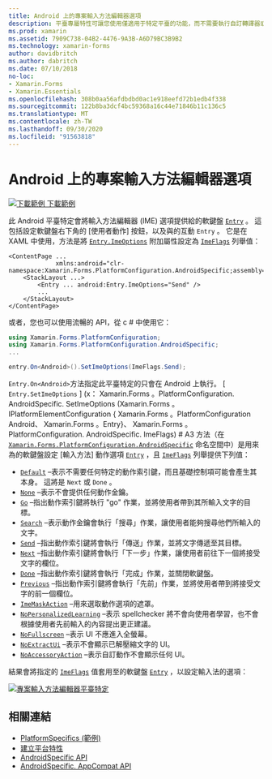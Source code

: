 ```yaml
---
title: Android 上的專案輸入方法編輯器選項
description: 平臺專屬特性可讓您使用僅適用于特定平臺的功能，而不需要執行自訂轉譯器或效果。 本文說明如何使用 Android 平臺特定的，為輸入的軟鍵盤設定輸入法的選項。
ms.prod: xamarin
ms.assetid: 7909C738-04B2-4476-9A3B-A6D79BC3B9B2
ms.technology: xamarin-forms
author: davidbritch
ms.author: dabritch
ms.date: 07/10/2018
no-loc:
- Xamarin.Forms
- Xamarin.Essentials
ms.openlocfilehash: 308b0aa56afdbdbd0ac1e918eefd72b1edb4f338
ms.sourcegitcommit: 122b8ba3dcf4bc59368a16c44e71846b11c136c5
ms.translationtype: MT
ms.contentlocale: zh-TW
ms.lasthandoff: 09/30/2020
ms.locfileid: "91563818"
---
```

# <a name="entry-input-method-editor-options-on-android"></a>Android 上的專案輸入方法編輯器選項

[![下載範例](~/media/shared/download.png) 下載範例](https://docs.microsoft.com/samples/xamarin/xamarin-forms-samples/userinterface-platformspecifics)

此 Android 平臺特定會將輸入方法編輯器 (IME) 選項提供給的軟鍵盤 [`Entry`](xref:Xamarin.Forms.Entry) 。 這包括設定軟鍵盤右下角的 [使用者動作] 按鈕，以及與的互動 `Entry` 。 它是在 XAML 中使用，方法是將 [`Entry.ImeOptions`](xref:Xamarin.Forms.PlatformConfiguration.AndroidSpecific.Entry.ImeOptionsProperty) 附加屬性設定為 [`ImeFlags`](xref:Xamarin.Forms.PlatformConfiguration.AndroidSpecific.ImeFlags) 列舉值：

```xaml
<ContentPage ...
             xmlns:android="clr-namespace:Xamarin.Forms.PlatformConfiguration.AndroidSpecific;assembly=Xamarin.Forms.Core">
    <StackLayout ...>
        <Entry ... android:Entry.ImeOptions="Send" />
        ...
    </StackLayout>
</ContentPage>
```

或者，您也可以使用流暢的 API，從 c # 中使用它：

```csharp
using Xamarin.Forms.PlatformConfiguration;
using Xamarin.Forms.PlatformConfiguration.AndroidSpecific;
...

entry.On<Android>().SetImeOptions(ImeFlags.Send);
```

`Entry.On<Android>`方法指定此平臺特定的只會在 Android 上執行。 [ `Entry.SetImeOptions` ] (x： Xamarin.Forms 。PlatformConfiguration. AndroidSpecific. SetImeOptions (Xamarin.Forms 。IPlatformElementConfiguration { Xamarin.Forms 。PlatformConfiguration Android、 Xamarin.Forms 。Entry}、 Xamarin.Forms 。PlatformConfiguration. AndroidSpecific. ImeFlags) # A3 方法（在 [`Xamarin.Forms.PlatformConfiguration.AndroidSpecific`](xref:Xamarin.Forms.PlatformConfiguration.AndroidSpecific) 命名空間中）是用來為的軟鍵盤設定 [輸入方法] 動作選項 [`Entry`](xref:Xamarin.Forms.Entry) ，且 [`ImeFlags`](xref:Xamarin.Forms.PlatformConfiguration.AndroidSpecific.ImeFlags) 列舉提供下列值：

- [`Default`](xref:Xamarin.Forms.PlatformConfiguration.AndroidSpecific.ImeFlags.Default) –表示不需要任何特定的動作索引鍵，而且基礎控制項可能會產生其本身。 這將是 `Next` 或 `Done` 。
- [`None`](xref:Xamarin.Forms.PlatformConfiguration.AndroidSpecific.ImeFlags.None) –表示不會提供任何動作金鑰。
- [`Go`](xref:Xamarin.Forms.PlatformConfiguration.AndroidSpecific.ImeFlags.Go) –指出動作索引鍵將執行 "go" 作業，並將使用者帶到其所輸入文字的目標。
- [`Search`](xref:Xamarin.Forms.PlatformConfiguration.AndroidSpecific.ImeFlags.Search) –表示動作金鑰會執行「搜尋」作業，讓使用者能夠搜尋他們所輸入的文字。
- [`Send`](xref:Xamarin.Forms.PlatformConfiguration.AndroidSpecific.ImeFlags.Send) –指出動作索引鍵將會執行「傳送」作業，並將文字傳遞至其目標。
- [`Next`](xref:Xamarin.Forms.PlatformConfiguration.AndroidSpecific.ImeFlags.Next) –指出動作索引鍵將會執行「下一步」作業，讓使用者前往下一個將接受文字的欄位。
- [`Done`](xref:Xamarin.Forms.PlatformConfiguration.AndroidSpecific.ImeFlags.Done) –指出動作索引鍵將會執行「完成」作業，並關閉軟鍵盤。
- [`Previous`](xref:Xamarin.Forms.PlatformConfiguration.AndroidSpecific.ImeFlags.Previous) –指出動作索引鍵將會執行「先前」作業，並將使用者帶到將接受文字的前一個欄位。
- [`ImeMaskAction`](xref:Xamarin.Forms.PlatformConfiguration.AndroidSpecific.ImeFlags.ImeMaskAction) –用來選取動作選項的遮罩。
- [`NoPersonalizedLearning`](xref:Xamarin.Forms.PlatformConfiguration.AndroidSpecific.ImeFlags.NoPersonalizedLearning) –表示 spellchecker 將不會向使用者學習，也不會根據使用者先前輸入的內容提出更正建議。
- [`NoFullscreen`](xref:Xamarin.Forms.PlatformConfiguration.AndroidSpecific.ImeFlags.NoFullscreen) –表示 UI 不應進入全螢幕。
- [`NoExtractUi`](xref:Xamarin.Forms.PlatformConfiguration.AndroidSpecific.ImeFlags.NoExtractUi) –表示不會顯示已解壓縮文字的 UI。
- [`NoAccessoryAction`](xref:Xamarin.Forms.PlatformConfiguration.AndroidSpecific.ImeFlags.NoAccessoryAction) –表示自訂動作不會顯示任何 UI。

結果會將指定的 [`ImeFlags`](xref:Xamarin.Forms.PlatformConfiguration.AndroidSpecific.ImeFlags) 值套用至的軟鍵盤 [`Entry`](xref:Xamarin.Forms.Entry) ，以設定輸入法的選項：

[![專案輸入方法編輯器平臺特定](entry-ime-options-images/entry-imeoptions.png "專案輸入方法編輯器平臺特定")](entry-ime-options-images/entry-imeoptions-large.png#lightbox "專案輸入方法編輯器平臺特定")

## <a name="related-links"></a>相關連結

- [PlatformSpecifics (範例) ](/samples/xamarin/xamarin-forms-samples/userinterface-platformspecifics)
- [建立平台特性](~/xamarin-forms/platform/platform-specifics/index.md#creating-platform-specifics)
- [AndroidSpecific API](xref:Xamarin.Forms.PlatformConfiguration.AndroidSpecific)
- [AndroidSpecific. AppCompat API](xref:Xamarin.Forms.PlatformConfiguration.AndroidSpecific.AppCompat)